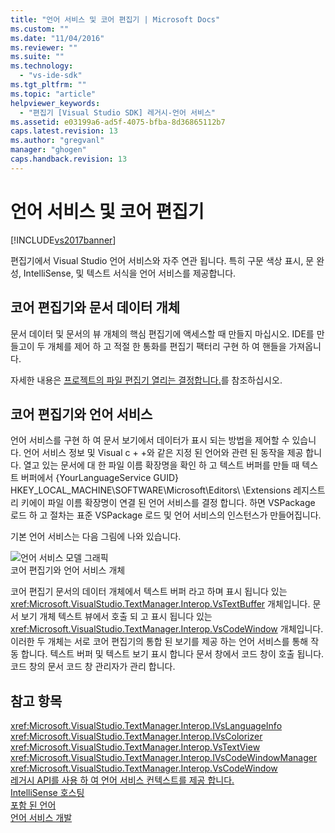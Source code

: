 ```yaml
---
title: "언어 서비스 및 코어 편집기 | Microsoft Docs"
ms.custom: ""
ms.date: "11/04/2016"
ms.reviewer: ""
ms.suite: ""
ms.technology: 
  - "vs-ide-sdk"
ms.tgt_pltfrm: ""
ms.topic: "article"
helpviewer_keywords: 
  - "편집기 [Visual Studio SDK] 레거시-언어 서비스"
ms.assetid: e03199a6-ad5f-4075-bfba-8d36865112b7
caps.latest.revision: 13
ms.author: "gregvanl"
manager: "ghogen"
caps.handback.revision: 13
---
```

# 언어 서비스 및 코어 편집기
[!INCLUDE[vs2017banner](../code-quality/includes/vs2017banner.md)]

편집기에서 Visual Studio 언어 서비스와 자주 연관 됩니다.  특히 구문 색상 표시, 문 완성, IntelliSense, 및 텍스트 서식을 언어 서비스를 제공합니다.  
  
## 코어 편집기와 문서 데이터 개체  
 문서 데이터 및 문서의 뷰 개체의 핵심 편집기에 액세스할 때 만들지 마십시오.  IDE를 만들고이 두 개체를 제어 하 고 적절 한 통화를 편집기 팩터리 구현 하 여 핸들을 가져옵니다.  
  
 자세한 내용은 [프로젝트의 파일 편집기 열리는 결정합니다.](../extensibility/internals/determining-which-editor-opens-a-file-in-a-project.md)를 참조하십시오.  
  
## 코어 편집기와 언어 서비스  
 언어 서비스를 구현 하 여 문서 보기에서 데이터가 표시 되는 방법을 제어할 수 있습니다.  언어 서비스 정보 및 Visual c \+ \+와 같은 지정 된 언어와 관련 된 동작을 제공 합니다.  열고 있는 문서에 대 한 파일 이름 확장명을 확인 하 고 텍스트 버퍼를 만들 때 텍스트 버퍼에서 {YourLanguageService GUID} HKEY\_LOCAL\_MACHINE\\SOFTWARE\\Microsoft\\Editors\\ \\Extensions 레지스트리 키에이 파일 이름 확장명이 연결 된 언어 서비스를 결정 합니다.  하면 VSPackage 로드 하 고 절차는 표준 VSPackage 로드 및 언어 서비스의 인스턴스가 만들어집니다.  
  
 기본 언어 서비스는 다음 그림에 나와 있습니다.  
  
 ![언어 서비스 모델 그래픽](~/extensibility/media/vslanguageservicemodel.gif "vsLanguageServiceModel")  
코어 편집기와 언어 서비스 개체  
  
 코어 편집기 문서의 데이터 개체에서 텍스트 버퍼 라고 하며 표시 됩니다 있는 <xref:Microsoft.VisualStudio.TextManager.Interop.VsTextBuffer> 개체입니다.  문서 보기 개체 텍스트 뷰에서 호출 되 고 표시 됩니다 있는 <xref:Microsoft.VisualStudio.TextManager.Interop.VsCodeWindow> 개체입니다.  이러한 두 개체는 서로 코어 편집기의 통합 된 보기를 제공 하는 언어 서비스를 통해 작동 합니다.  텍스트 버퍼 및 텍스트 보기 표시 합니다 문서 창에서 코드 창이 호출 됩니다.  코드 창의 문서 코드 창 관리자가 관리 합니다.  
  
## 참고 항목  
 <xref:Microsoft.VisualStudio.TextManager.Interop.IVsLanguageInfo>   
 <xref:Microsoft.VisualStudio.TextManager.Interop.IVsColorizer>   
 <xref:Microsoft.VisualStudio.TextManager.Interop.VsTextView>   
 <xref:Microsoft.VisualStudio.TextManager.Interop.IVsCodeWindowManager>   
 <xref:Microsoft.VisualStudio.TextManager.Interop.VsCodeWindow>   
 [레거시 API를 사용 하 여 언어 서비스 컨텍스트를 제공 합니다.](../extensibility/providing-a-language-service-context-by-using-the-legacy-api.md)   
 [IntelliSense 호스팅](../extensibility/intellisense-hosting.md)   
 [포함 된 언어](../extensibility/contained-languages.md)   
 [언어 서비스 개발](../extensibility/internals/developing-a-legacy-language-service.md)